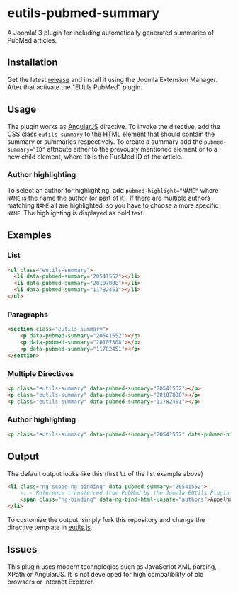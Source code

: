 eutils-pubmed-summary
=====================

A Joomla! 3 plugin for including automatically generated summaries of PubMed articles.

## Installation

Get the latest [release](../releases) and install it using the Joomla Extension Manager. After that activate the "EUtils PubMed" plugin.

## Usage

The plugin works as [AngularJS](http://angularjs.org/) directive. To invoke the directive, add the CSS class ```eutils-summary``` to the HTML element that should contain the summary or summaries respectively. To create a summary add the ```pubmed-summary="ID"``` attribute either to the prevously mentioned element or to a new child element, where ```ID``` is the PubMed ID of the article.

### Author highlighting

To select an author for highlighting, add ```pubmed-highlight="NAME"``` where ```NAME``` is the name the author (or part of it). If there are multiple authors matching ```NAME``` all are highlighted, so you have to choose a more specific ```NAME```. The highlighting is displayed as bold text.

## Examples

### List

```html
<ul class="eutils-summary">
  <li data-pubmed-summary="20541552"></li>
  <li data-pubmed-summary="20107808"></li>
  <li data-pubmed-summary="11782451"></li>
</ul>
```

### Paragraphs
```html
<section class="eutils-summary">
	<p data-pubmed-summary="20541552"></p>
	<p data-pubmed-summary="20107808"></p>
	<p data-pubmed-summary="11782451"></p>
</section>
```

### Multiple Directives

```html
<p class="eutils-summary" data-pubmed-summary="20541552"></p>
<p class="eutils-summary" data-pubmed-summary="20107808"></p>
<p class="eutils-summary" data-pubmed-summary="11782451"></p>
```


### Author highlighting

```html
<p class="eutils-summary" data-pubmed-summary="20541552" data-pubmed-highlight="appelhagen"></p>
```

## Output

The default output looks like this (first ```li``` of the list example above)

```html
<li class="ng-scope ng-binding" data-pubmed-summary="20541552">
	<!-- Reference transferred from PubMed by the Joomla EUtils Plugin Version 1.2.0 -->
	<span class="ng-binding" data-ng-bind-html-unsafe="authors">Appelhagen I, Huep G, Lu GH, Strompen G, Weisshaar B, Sagasser M</span> (2010)<br>Weird fingers: functional analysis of WIP domain proteins.<br>FEBS Lett 584(14): 3116-22. <a href="http://www.ncbi.nlm.nih.gov/pubmed?term=20541552" target="_blank">PubMed</a>
</li>
```

To customize the output, simply fork this repository and change the directive template in [eutils.js](eutils.js).

## Issues

This plugin uses modern technologies such as JavaScript XML parsing, XPath or AngularJS. It is not developed for high compatibility of old browsers or Internet Explorer.